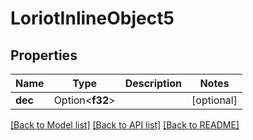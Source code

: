 # LoriotInlineObject5

## Properties

Name | Type | Description | Notes
------------ | ------------- | ------------- | -------------
**dec** | Option<**f32**> |  | [optional]

[[Back to Model list]](../README.md#documentation-for-models) [[Back to API list]](../README.md#documentation-for-api-endpoints) [[Back to README]](../README.md)


